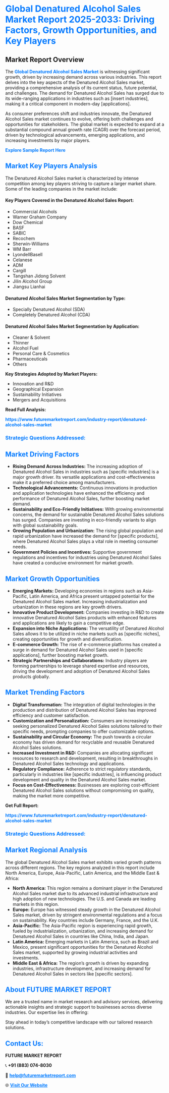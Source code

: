 <h1 style="color: #007BFF;">Global Denatured Alcohol Sales Market Report 2025-2033: Driving Factors, Growth Opportunities, and Key Players</h1>

<section id="overview">
<h2>Market Report Overview</h2>
<p>The <a href="https://www.futuremarketreport.com/industry-report/denatured-alcohol-sales-market" style="color: #007BFF; text-decoration: none;"><strong>Global Denatured Alcohol Sales Market</strong></a> is witnessing significant growth, driven by increasing demand across various industries. This report delves into the key aspects of the Denatured Alcohol Sales market, providing a comprehensive analysis of its current status, future potential, and challenges. The demand for Denatured Alcohol Sales has surged due to its wide-ranging applications in industries such as [insert industries], making it a critical component in modern-day [applications].</p>
<p>As consumer preferences shift and industries innovate, the Denatured Alcohol Sales market continues to evolve, offering both challenges and opportunities for stakeholders. The global market is expected to expand at a substantial compound annual growth rate (CAGR) over the forecast period, driven by technological advancements, emerging applications, and increasing investments by major players.</p>
</section>

<section id="overview">
<p><a href="https://www.futuremarketreport.com/request-sample/reportId=103747" style="color: #007BFF; text-decoration: none;"><strong>Explore Sample Report Here</strong></a></p>
</section>

<section id="key-players">
<h2 style="color: #007BFF;">Market Key Players Analysis</h2>
<p>The Denatured Alcohol Sales market is characterized by intense competition among key players striving to capture a larger market share. Some of the leading companies in the market include:</p>
<h4>Key Players Covered in the Denatured Alcohol Sales Report:</h4>
<ul><li>Commercial Alcohols</li><li>Warner Graham Company</li><li>Dow Chemical</li><li>BASF</li><li>SABIC</li><li>Recochem</li><li>Sherwin-Williams</li><li>WM Barr</li><li>LyondellBasell</li><li>Celanese</li><li>ADM</li><li>Cargill</li><li>Tangshan Jidong Solvent</li><li>Jilin Alcohol Group</li><li>Jiangsu Lianhai</li></ul>
<h4>Denatured Alcohol Sales Market Segmentation by Type:</h4>
<ul><li>Specially Denatured Alcohol (SDA)</li><li>Completely Denatured Alcohol (CDA)</li></ul>

<h4>Denatured Alcohol Sales Market Segmentation by Application:</h4>
<ul><li>Cleaner &amp; Solvent</li><li>Thinner</li><li>Alcohol Fuel</li><li>Personal Care &amp; Cosmetics</li><li>Pharmaceuticals</li><li>Others</li></ul>
<p><strong>Key Strategies Adopted by Market Players:</strong></p>
<ul>
<li>Innovation and R&D</li>
<li>Geographical Expansion</li>
<li>Sustainability Initiatives</li>
<li>Mergers and Acquisitions</li>
</ul>
</section>

<section>
<p><strong>Read Full Analysis: </strong></p><a href="https://www.futuremarketreport.com/industry-report/denatured-alcohol-sales-market" style="color: #007BFF; text-decoration: none;"><strong>https://www.futuremarketreport.com/industry-report/denatured-alcohol-sales-market</strong></a>
<h3 style="color: #007BFF;">Strategic Questions Addressed:</h3>
</section>

<section id="driving-factors">
<h2 style="color: #007BFF;">Market Driving Factors</h2>
<ul>
<li><strong>Rising Demand Across Industries:</strong> The increasing adoption of Denatured Alcohol Sales in industries such as [specific industries] is a major growth driver. Its versatile applications and cost-effectiveness make it a preferred choice among manufacturers.</li>
<li><strong>Technological Advancements:</strong> Continuous innovations in production and application technologies have enhanced the efficiency and performance of Denatured Alcohol Sales, further boosting market demand.</li>
<li><strong>Sustainability and Eco-Friendly Initiatives:</strong> With growing environmental concerns, the demand for sustainable Denatured Alcohol Sales solutions has surged. Companies are investing in eco-friendly variants to align with global sustainability goals.</li>
<li><strong>Growing Population and Urbanization:</strong> The rising global population and rapid urbanization have increased the demand for [specific products], where Denatured Alcohol Sales plays a vital role in meeting consumer needs.</li>
<li><strong>Government Policies and Incentives:</strong> Supportive government regulations and incentives for industries using Denatured Alcohol Sales have created a conducive environment for market growth.</li>
</ul>
</section>

<section id="growth-opportunities">
<h2 style="color: #007BFF;">Market Growth Opportunities</h2>
<ul>
<li><strong>Emerging Markets:</strong> Developing economies in regions such as Asia-Pacific, Latin America, and Africa present untapped potential for the Denatured Alcohol Sales market. Increasing industrialization and urbanization in these regions are key growth drivers.</li>
<li><strong>Innovative Product Development:</strong> Companies investing in R&D to create innovative Denatured Alcohol Sales products with enhanced features and applications are likely to gain a competitive edge.</li>
<li><strong>Expansion into Niche Applications:</strong> The versatility of Denatured Alcohol Sales allows it to be utilized in niche markets such as [specific niches], creating opportunities for growth and diversification.</li>
<li><strong>E-commerce Growth:</strong> The rise of e-commerce platforms has created a surge in demand for Denatured Alcohol Sales used in [specific applications], further boosting market growth.</li>
<li><strong>Strategic Partnerships and Collaborations:</strong> Industry players are forming partnerships to leverage shared expertise and resources, driving the development and adoption of Denatured Alcohol Sales products globally.</li>
</ul>
</section>

<section id="trending-factors">
<h2 style="color: #007BFF;">Market Trending Factors</h2>
<ul>
<li><strong>Digital Transformation:</strong> The integration of digital technologies in the production and distribution of Denatured Alcohol Sales has improved efficiency and customer satisfaction.</li>
<li><strong>Customization and Personalization:</strong> Consumers are increasingly seeking personalized Denatured Alcohol Sales solutions tailored to their specific needs, prompting companies to offer customizable options.</li>
<li><strong>Sustainability and Circular Economy:</strong> The push towards a circular economy has driven demand for recyclable and reusable Denatured Alcohol Sales solutions.</li>
<li><strong>Increased Investment in R&D:</strong> Companies are allocating significant resources to research and development, resulting in breakthroughs in Denatured Alcohol Sales technology and applications.</li>
<li><strong>Regulatory Compliance:</strong> Adherence to strict regulatory standards, particularly in industries like [specific industries], is influencing product development and quality in the Denatured Alcohol Sales market.</li>
<li><strong>Focus on Cost-Effectiveness:</strong> Businesses are exploring cost-efficient Denatured Alcohol Sales solutions without compromising on quality, making the market more competitive.</li>
</ul>
</section>

<section>
<p><strong>Get Full Report: </strong></p><a href="https://www.futuremarketreport.com/industry-report/denatured-alcohol-sales-market" style="color: #007BFF; text-decoration: none;"><strong>https://www.futuremarketreport.com/industry-report/denatured-alcohol-sales-market</strong></a>
<h3 style="color: #007BFF;">Strategic Questions Addressed:</h3>
</section>


<section id="regional-analysis">
<h2 style="color: #007BFF;">Market Regional Analysis</h2>
<p>The global Denatured Alcohol Sales market exhibits varied growth patterns across different regions. The key regions analyzed in this report include North America, Europe, Asia-Pacific, Latin America, and the Middle East & Africa:</p>
<ul>
<li><strong>North America:</strong> This region remains a dominant player in the Denatured Alcohol Sales market due to its advanced industrial infrastructure and high adoption of new technologies. The U.S. and Canada are leading markets in this region.</li>
<li><strong>Europe:</strong> Europe has witnessed steady growth in the Denatured Alcohol Sales market, driven by stringent environmental regulations and a focus on sustainability. Key countries include Germany, France, and the U.K.</li>
<li><strong>Asia-Pacific:</strong> The Asia-Pacific region is experiencing rapid growth, fueled by industrialization, urbanization, and increasing demand for Denatured Alcohol Sales in countries like China, India, and Japan.</li>
<li><strong>Latin America:</strong> Emerging markets in Latin America, such as Brazil and Mexico, present significant opportunities for the Denatured Alcohol Sales market, supported by growing industrial activities and investments.</li>
<li><strong>Middle East & Africa:</strong> The region’s growth is driven by expanding industries, infrastructure development, and increasing demand for Denatured Alcohol Sales in sectors like [specific sectors].</li>
</ul>
</section>

<footer>
<h2 style="color: #007BFF;">About FUTURE MARKET REPORT</h2>
<p>We are a trusted name in market research and advisory services, delivering actionable insights and strategic support to businesses across diverse industries. Our expertise lies in offering:</p>

<p>Stay ahead in today’s competitive landscape with our tailored research solutions.</p>

<h2 style="color: #007BFF;">Contact Us:</h2>
<p><strong>FUTURE MARKET REPORT</strong></p>
<p>📞 <strong>+91 (883) 074-8030</strong></p>
<p>📧 <strong><a href="mailto:help@futuremarketreport.com" style="color: #007BFF;">help@futuremarketreport.com</a></strong></p>
<p>🌐 <strong><a href="https://www.futuremarketreport.com/" style="color: #007BFF;">Visit Our Website</a></strong></p>
</footer>